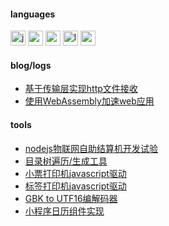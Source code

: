 #### languages

<img width="24" height="24" src="https://img.icons8.com/color/48/javascript--v1.png" alt="javascript--v1"></img>
<img width="24" height="24" src="https://img.icons8.com/nolan/64/node-js.png" alt="node-js"></img>
<img width="24" height="24" src='https://img.icons8.com/color/48/000000/typescript.png'></img> 
<img width="24" height="24" src="https://img.icons8.com/nolan/64/lua-language--v1.png" alt="lua-language--v1"></img>
<img width="24" height="24" src="https://img.icons8.com/color/48/c-programming.png" alt="c-programming"></img>

#### blog/logs  
* [基于传输层实现http文件接收](https://github.com/lilindog/links/blob/master/form-data-upload/README.md)   
* [使用WebAssembly加速web应用](https://github.com/lilindog/links/tree/master/webassembly-base64)   

#### tools  
* [nodejs物联网自助结算机开发试验](https://github.com/lilindog/payment-machine)    
* [目录树遍历/生成工具](https://github.com/lilindog/sdtree) 
* [小票打印机javascript驱动](https://github.com/lilindog/escpos-printer)     
* [标签打印机javascript驱动](https://github.com/lilindog/TSPL-Printer)      
* [GBK to UTF16编解码器](https://github.com/lilindog/GBKCodec)    
* [小程序日历组件实现](https://github.com/code4freeman/my-calendar)      
